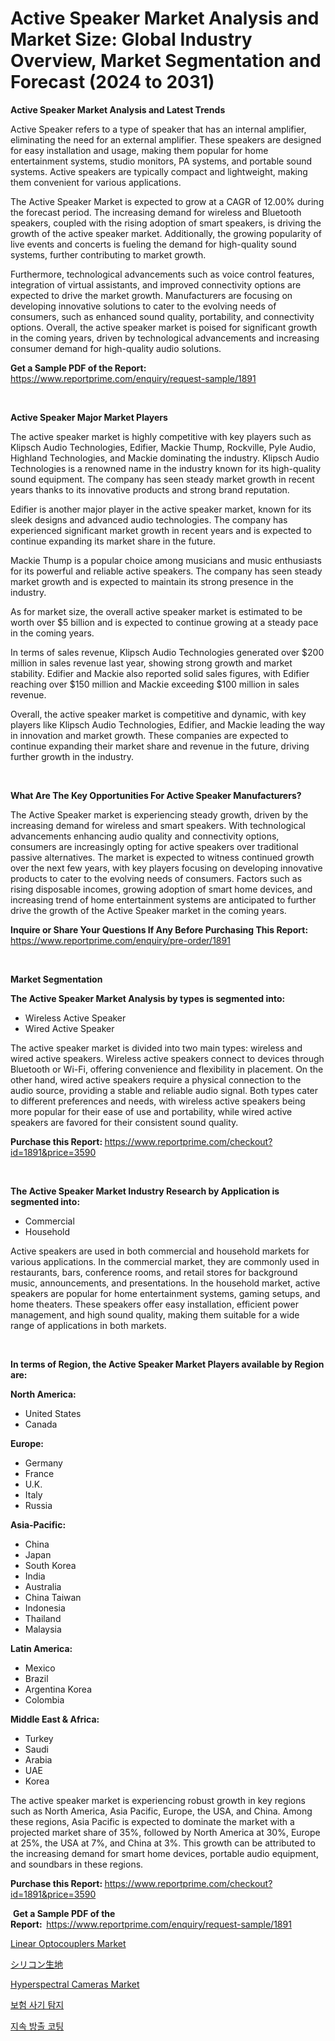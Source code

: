 <p><h1>Active Speaker Market Analysis and Market Size: Global Industry Overview, Market Segmentation and Forecast (2024 to 2031)</h1></p><p><strong>Active Speaker Market Analysis and Latest Trends</strong></p>
<p><p>Active Speaker refers to a type of speaker that has an internal amplifier, eliminating the need for an external amplifier. These speakers are designed for easy installation and usage, making them popular for home entertainment systems, studio monitors, PA systems, and portable sound systems. Active speakers are typically compact and lightweight, making them convenient for various applications.</p><p>The Active Speaker Market is expected to grow at a CAGR of 12.00% during the forecast period. The increasing demand for wireless and Bluetooth speakers, coupled with the rising adoption of smart speakers, is driving the growth of the active speaker market. Additionally, the growing popularity of live events and concerts is fueling the demand for high-quality sound systems, further contributing to market growth.</p><p>Furthermore, technological advancements such as voice control features, integration of virtual assistants, and improved connectivity options are expected to drive the market growth. Manufacturers are focusing on developing innovative solutions to cater to the evolving needs of consumers, such as enhanced sound quality, portability, and connectivity options. Overall, the active speaker market is poised for significant growth in the coming years, driven by technological advancements and increasing consumer demand for high-quality audio solutions.</p></p>
<p><strong>Get a Sample PDF of the Report:&nbsp;</strong> <a href="https://www.reportprime.com/enquiry/request-sample/1891">https://www.reportprime.com/enquiry/request-sample/1891</a></p>
<p>&nbsp;</p>
<p><strong>Active Speaker Major Market Players</strong></p>
<p><p>The active speaker market is highly competitive with key players such as Klipsch Audio Technologies, Edifier, Mackie Thump, Rockville, Pyle Audio, Highland Technologies, and Mackie dominating the industry. Klipsch Audio Technologies is a renowned name in the industry known for its high-quality sound equipment. The company has seen steady market growth in recent years thanks to its innovative products and strong brand reputation.</p><p>Edifier is another major player in the active speaker market, known for its sleek designs and advanced audio technologies. The company has experienced significant market growth in recent years and is expected to continue expanding its market share in the future.</p><p>Mackie Thump is a popular choice among musicians and music enthusiasts for its powerful and reliable active speakers. The company has seen steady market growth and is expected to maintain its strong presence in the industry.</p><p>As for market size, the overall active speaker market is estimated to be worth over $5 billion and is expected to continue growing at a steady pace in the coming years. </p><p>In terms of sales revenue, Klipsch Audio Technologies generated over $200 million in sales revenue last year, showing strong growth and market stability. Edifier and Mackie also reported solid sales figures, with Edifier reaching over $150 million and Mackie exceeding $100 million in sales revenue.</p><p>Overall, the active speaker market is competitive and dynamic, with key players like Klipsch Audio Technologies, Edifier, and Mackie leading the way in innovation and market growth. These companies are expected to continue expanding their market share and revenue in the future, driving further growth in the industry.</p></p>
<p>&nbsp;</p>
<p><strong>What Are The Key Opportunities For Active Speaker Manufacturers?</strong></p>
<p><p>The Active Speaker market is experiencing steady growth, driven by the increasing demand for wireless and smart speakers. With technological advancements enhancing audio quality and connectivity options, consumers are increasingly opting for active speakers over traditional passive alternatives. The market is expected to witness continued growth over the next few years, with key players focusing on developing innovative products to cater to the evolving needs of consumers. Factors such as rising disposable incomes, growing adoption of smart home devices, and increasing trend of home entertainment systems are anticipated to further drive the growth of the Active Speaker market in the coming years.</p></p>
<p><strong>Inquire or Share Your Questions If Any Before Purchasing This Report:</strong> <a href="https://www.reportprime.com/enquiry/pre-order/1891">https://www.reportprime.com/enquiry/pre-order/1891</a></p>
<p>&nbsp;</p>
<p><strong>Market Segmentation</strong></p>
<p><strong>The Active Speaker Market Analysis by types is segmented into:</strong></p>
<p><ul><li>Wireless Active Speaker</li><li>Wired Active Speaker</li></ul></p>
<p><p>The active speaker market is divided into two main types: wireless and wired active speakers. Wireless active speakers connect to devices through Bluetooth or Wi-Fi, offering convenience and flexibility in placement. On the other hand, wired active speakers require a physical connection to the audio source, providing a stable and reliable audio signal. Both types cater to different preferences and needs, with wireless active speakers being more popular for their ease of use and portability, while wired active speakers are favored for their consistent sound quality.</p></p>
<p><strong>Purchase this Report:&nbsp;</strong><a href="https://www.reportprime.com/checkout?id=1891&price=3590">https://www.reportprime.com/checkout?id=1891&price=3590</a></p>
<p>&nbsp;</p>
<p><strong>The Active Speaker Market Industry Research by Application is segmented into:</strong></p>
<p><ul><li>Commercial</li><li>Household</li></ul></p>
<p><p>Active speakers are used in both commercial and household markets for various applications. In the commercial market, they are commonly used in restaurants, bars, conference rooms, and retail stores for background music, announcements, and presentations. In the household market, active speakers are popular for home entertainment systems, gaming setups, and home theaters. These speakers offer easy installation, efficient power management, and high sound quality, making them suitable for a wide range of applications in both markets.</p></p>
<p>&nbsp;</p>
<p><strong>In terms of Region, the Active Speaker Market Players available by Region are:</strong></p>
<p>
    <p> <strong> North America: </strong>
        <ul>
            <li>United States</li>
            <li>Canada</li>
        </ul>
        </p> 
    <p> <strong> Europe: </strong>
        <ul>
            <li>Germany</li>
            <li>France</li>
            <li>U.K.</li>
            <li>Italy</li>
            <li>Russia</li>
        </ul>
        </p> 
    <p> <strong> Asia-Pacific: </strong>
        <ul>
            <li>China</li>
            <li>Japan</li>
            <li>South Korea</li>
            <li>India</li>
            <li>Australia</li>
            <li>China Taiwan</li>
            <li>Indonesia</li>
            <li>Thailand</li>
            <li>Malaysia</li>
        </ul>
        </p> 
    <p> <strong> Latin America: </strong>
        <ul>
            <li>Mexico</li>
            <li>Brazil</li>
            <li>Argentina Korea</li>
            <li>Colombia</li>
        </ul>
        </p> 
    <p> <strong> Middle East & Africa: </strong>
        <ul>
            <li>Turkey</li>
            <li>Saudi</li>
            <li>Arabia</li>
            <li>UAE</li>
            <li>Korea</li>
        </ul>
    </p>
    </p>
<p><p>The active speaker market is experiencing robust growth in key regions such as North America, Asia Pacific, Europe, the USA, and China. Among these regions, Asia Pacific is expected to dominate the market with a projected market share of 35%, followed by North America at 30%, Europe at 25%, the USA at 7%, and China at 3%. This growth can be attributed to the increasing demand for smart home devices, portable audio equipment, and soundbars in these regions.</p></p>
<p><strong>Purchase this Report: </strong><a href="https://www.reportprime.com/checkout?id=1891&price=3590">https://www.reportprime.com/checkout?id=1891&price=3590</a></p>
<p>&nbsp;<strong>Get a Sample PDF of the Report:&nbsp;&nbsp;</strong><a href="https://www.reportprime.com/enquiry/request-sample/1891">https://www.reportprime.com/enquiry/request-sample/1891</a></p>
<p><strong></strong></p>
<p><p><a href="https://github.com/Angelnienowdseej3e45z3p8c/Market-Research-Report-List-1/blob/main/linear-optocouplers-market.md">Linear Optocouplers Market</a></p><p><a href="https://github.com/moulafa/Market-Research-Report-List-1/blob/main/534352010578.md">シリコン生地</a></p><p><a href="https://github.com/brentleyjimmiealvaradoz4l1rea/Market-Research-Report-List-1/blob/main/hyperspectral-cameras-market.md">Hyperspectral Cameras Market</a></p><p><a href="https://github.com/lkwggful07722/Market-Research-Report-List-1/blob/main/28062279757.md">보험 사기 탐지</a></p><p><a href="https://github.com/ZacharyScthmitt4465/Market-Research-Report-List-1/blob/main/76283359758.md">지속 방출 코팅</a></p></p>